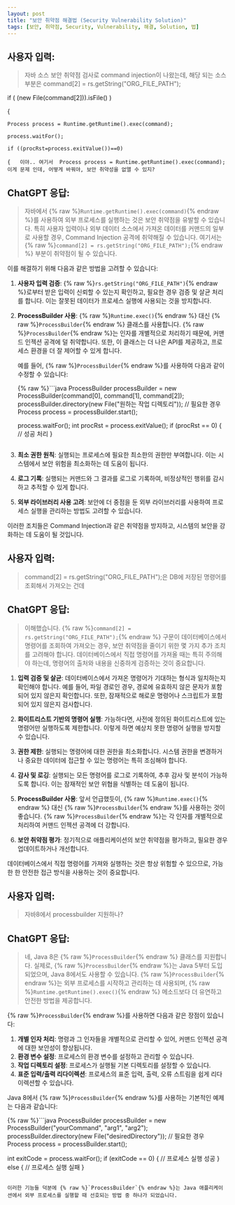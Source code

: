 ```yaml
---
layout: post
title: "보안 취약점 해결법 (Security Vulnerability Solution)"
tags: [보안, 취약점, Security, Vulnerability, 해결, Solution, 법]
---
```


## 사용자 입력:
> 자바 소스 보안 취약점 검사로 command injection이 나왔는데, 해당 되는 소스 부분은 command[2] = rs.getString("ORG_FILE_PATH");

if ( (new File(command[2])).isFile() )

{

	Process process = Runtime.getRuntime().exec(command);

	process.waitFor();

	if ((procRst=process.exitValue())==0)

	{   이야.. 여기서  Process process = Runtime.getRuntime().exec(command); 이게 문제 인데, 어떻게 바꿔야, 보안 취약성을 없앨 수 있지?

## ChatGPT 응답:
> 자바에서 {% raw %}`Runtime.getRuntime().exec(command)`{% endraw %}를 사용하여 외부 프로세스를 실행하는 것은 보안 취약점을 유발할 수 있습니다. 특히 사용자 입력이나 외부 데이터 소스에서 가져온 데이터를 커맨드의 일부로 사용할 경우, Command Injection 공격에 취약해질 수 있습니다. 여기서는 {% raw %}`command[2] = rs.getString("ORG_FILE_PATH");`{% endraw %} 부분이 취약점이 될 수 있습니다.

이를 해결하기 위해 다음과 같은 방법을 고려할 수 있습니다:

1. **사용자 입력 검증**: {% raw %}`rs.getString("ORG_FILE_PATH")`{% endraw %}로부터 받은 입력이 신뢰할 수 있는지 확인하고, 필요한 경우 검증 및 살균 처리를 합니다. 이는 잘못된 데이터가 프로세스 실행에 사용되는 것을 방지합니다.

2. **ProcessBuilder 사용**: {% raw %}`Runtime.exec()`{% endraw %} 대신 {% raw %}`ProcessBuilder`{% endraw %} 클래스를 사용합니다. {% raw %}`ProcessBuilder`{% endraw %}는 인자를 개별적으로 처리하기 때문에, 커맨드 인젝션 공격에 덜 취약합니다. 또한, 이 클래스는 더 나은 API를 제공하고, 프로세스 환경을 더 잘 제어할 수 있게 합니다.

   예를 들어, {% raw %}`ProcessBuilder`{% endraw %}를 사용하여 다음과 같이 수정할 수 있습니다:

   {% raw %}```java
   ProcessBuilder processBuilder = new ProcessBuilder(command[0], command[1], command[2]);
   processBuilder.directory(new File("원하는 작업 디렉토리")); // 필요한 경우
   Process process = processBuilder.start();

   process.waitFor();
   int procRst = process.exitValue();
   if (procRst == 0) {
       // 성공 처리
   }
   ```{% endraw %}

3. **최소 권한 원칙**: 실행되는 프로세스에 필요한 최소한의 권한만 부여합니다. 이는 시스템에서 보안 위험을 최소화하는 데 도움이 됩니다.

4. **로그 기록**: 실행되는 커맨드와 그 결과를 로그로 기록하여, 비정상적인 행위를 감시하고 추적할 수 있게 합니다.

5. **외부 라이브러리 사용 고려**: 보안에 더 중점을 둔 외부 라이브러리를 사용하여 프로세스 실행을 관리하는 방법도 고려할 수 있습니다.

이러한 조치들은 Command Injection과 같은 취약점을 방지하고, 시스템의 보안을 강화하는 데 도움이 될 것입니다.

## 사용자 입력:
> command[2] = rs.getString("ORG_FILE_PATH");은 DB에 저장된 명령어를 조회해서 가져오는 건데

## ChatGPT 응답:
> 이해했습니다. {% raw %}`command[2] = rs.getString("ORG_FILE_PATH");`{% endraw %} 구문이 데이터베이스에서 명령어를 조회하여 가져오는 경우, 보안 취약점을 줄이기 위한 몇 가지 추가 조치를 고려해야 합니다. 데이터베이스에서 직접 명령어를 가져올 때는 특히 주의해야 하는데, 명령어의 출처와 내용을 신중하게 검증하는 것이 중요합니다.

1. **입력 검증 및 살균**: 데이터베이스에서 가져온 명령어가 기대하는 형식과 일치하는지 확인해야 합니다. 예를 들어, 파일 경로인 경우, 경로에 유효하지 않은 문자가 포함되어 있지 않은지 확인합니다. 또한, 잠재적으로 해로운 명령어나 스크립트가 포함되어 있지 않은지 검사합니다.

2. **화이트리스트 기반의 명령어 실행**: 가능하다면, 사전에 정의된 화이트리스트에 있는 명령어만 실행하도록 제한합니다. 이렇게 하면 예상치 못한 명령어 실행을 방지할 수 있습니다.

3. **권한 제한**: 실행되는 명령어에 대한 권한을 최소화합니다. 시스템 권한을 변경하거나 중요한 데이터에 접근할 수 있는 명령어는 특히 조심해야 합니다.

4. **감사 및 로깅**: 실행되는 모든 명령어를 로그로 기록하여, 추후 감사 및 분석이 가능하도록 합니다. 이는 잠재적인 보안 위협을 식별하는 데 도움이 됩니다.

5. **ProcessBuilder 사용**: 앞서 언급했듯이, {% raw %}`Runtime.exec()`{% endraw %} 대신 {% raw %}`ProcessBuilder`{% endraw %}를 사용하는 것이 좋습니다. {% raw %}`ProcessBuilder`{% endraw %}는 각 인자를 개별적으로 처리하여 커맨드 인젝션 공격에 더 강합니다.

6. **보안 취약점 평가**: 정기적으로 애플리케이션의 보안 취약점을 평가하고, 필요한 경우 업데이트하거나 개선합니다.

데이터베이스에서 직접 명령어를 가져와 실행하는 것은 항상 위험할 수 있으므로, 가능한 한 안전한 접근 방식을 사용하는 것이 중요합니다.

## 사용자 입력:
> 자바8에서 processbuilder 지원하나?

## ChatGPT 응답:
> 네, Java 8은 {% raw %}`ProcessBuilder`{% endraw %} 클래스를 지원합니다. 실제로, {% raw %}`ProcessBuilder`{% endraw %}는 Java 5부터 도입되었으며, Java 8에서도 사용할 수 있습니다. {% raw %}`ProcessBuilder`{% endraw %}는 외부 프로세스를 시작하고 관리하는 데 사용되며, {% raw %}`Runtime.getRuntime().exec()`{% endraw %} 메소드보다 더 유연하고 안전한 방법을 제공합니다.

{% raw %}`ProcessBuilder`{% endraw %}를 사용하면 다음과 같은 장점이 있습니다:

1. **개별 인자 처리**: 명령과 그 인자들을 개별적으로 관리할 수 있어, 커맨드 인젝션 공격에 대한 보안성이 향상됩니다.
2. **환경 변수 설정**: 프로세스의 환경 변수를 설정하고 관리할 수 있습니다.
3. **작업 디렉토리 설정**: 프로세스가 실행될 기본 디렉토리를 설정할 수 있습니다.
4. **표준 입력/출력 리다이렉션**: 프로세스의 표준 입력, 출력, 오류 스트림을 쉽게 리다이렉션할 수 있습니다.

Java 8에서 {% raw %}`ProcessBuilder`{% endraw %}를 사용하는 기본적인 예제는 다음과 같습니다:

{% raw %}```java
ProcessBuilder processBuilder = new ProcessBuilder("yourCommand", "arg1", "arg2");
processBuilder.directory(new File("desiredDirectory")); // 필요한 경우
Process process = processBuilder.start();

int exitCode = process.waitFor();
if (exitCode == 0) {
    // 프로세스 실행 성공
} else {
    // 프로세스 실행 실패
}
```{% endraw %}

이러한 기능들 덕분에 {% raw %}`ProcessBuilder`{% endraw %}는 Java 애플리케이션에서 외부 프로세스를 실행할 때 선호되는 방법 중 하나가 되었습니다.


